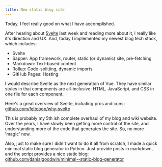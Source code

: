 ```yaml
---
title: New static blog site
---
```

Today, I feel really good on what I have accomplished.

After hearing about [Svelte](https://svelte.dev/) last week and reading more about it, I really like it's direction and UX. And, today I implemented my newest blog tech stack, which includes:

- Svelte
- Sapper: App framework, router, static (or dynamic) site, pre-fetching
- Markdown: Text-based content
- Rollup: Code-splitting, dynamic imports
- GitHub Pages: Hosting

I would describe Svelte as the next generation of Vue. They have similar styles in that components are all-inclusive: HTML, JavaScript, and CSS in one file for each component.

Here's a great overview of Svelte, including pros and cons: [github.com/feltcoop/why-svelte](https://github.com/feltcoop/why-svelte)

This is probably my 5th ish complete overhaul of my blog and wiki website. Over the years, I have slowly been getting more control of the site, and understanding more of the code that generates the site. So, no more 'magic' now.

Also, just to make sure I didn't want to do it all from scratch, I made a quick minimal static blog generator in Python. Just provide posts in markdown, and the script provides a nice static blog: [github.com/danialgoodwin/minimal--static-blog-generator](https://github.com/danialgoodwin/minimal--static-blog-generator)
